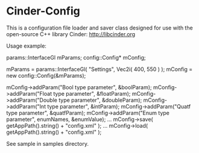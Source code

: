Cinder-Config
=============

This is a configuration file loader and saver class designed for use with the open-source C++ library Cinder: http://libcinder.org

Usage example:

params::InterfaceGl mParams;
config::Config*     mConfig;

mParams = params::InterfaceGl( "Settings", Vec2i( 400, 550 ) );
mConfig = new config::Config(&mParams);

mConfig->addParam("Bool type parameter", &boolParam);
mConfig->addParam("Float type parameter", &floatParam);
mConfig->addParam("Double type parameter", &doubleParam);
mConfig->addParam("Int type parameter", &intParam);
mConfig->addParam("Quatf type parameter", &quatfParam);
mConfig->addParam("Enum type parameter", enumNames, &enumValue);
...
mConfig->save( getAppPath().string() + "config.xml" );
...
mConfig->load( getAppPath().string() + "config.xml" );

See sample in samples directory.